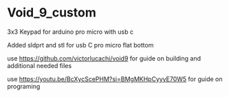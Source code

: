 # Void_9_custom
3x3 Keypad for arduino pro micro with usb c

Added sldprt and stl for usb C pro micro flat bottom

use https://github.com/victorlucachi/void9   for guide on building and additional needed files 

use https://youtu.be/BcXycScePHM?si=BMgMKHpCyyyE70W5  for guide on programing


